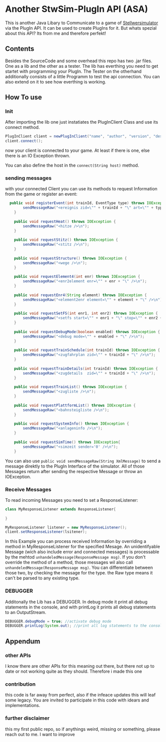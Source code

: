 # Another StwSim-PlugIn API (ASA)

This is another Java Libary to Communicate to a game of [Stellwersimulator](stellwerksim.de) via the PlugIn API. It can be used to create PlugIns for it. 
But whats spezial about this API? Its from me and therefore perfekt!

## Contents

Besides the SourceCode and some overhead this repo has two .jar files. One as a lib and the other as a tester. 
The lib has everthing you need to get startet with programming your PlugIn. 
The Tester on the otherhand additionally consists of a little Programm to test the api connection. 
You can also extend on it to see how everthing is working.

## How To use

### Init
After importing the lib one just instatiates the PlugInClient Class and use its connect method.

```Java
PlugInClient client = newPlugInClient("name", "author", "version", "description");
client.connect();
```

now your client is connected to your game. At least if there is one, else there is an IO Exception thrown.

You can also define the host in the ```connect(String host)``` method.

### sending messages

with your connected Client you can use its methods to request Information from the game or register an event:

```Java
  public void registerEvent(int trainId, EventType type) throws IOException {
		sendMessageRaw("<ereignis zid=\"" + trainId + "\" art=\"" + type.forXml + "\"/>\n");
	}
	
	public void requestHeat() throws IOException {
		sendMessageRaw("<hitze />\n");
	}
	
	public void requestStitz() throws IOException {
		sendMessageRaw("<stitz />\n");
	}
	
	public void requestStructure() throws IOException {
		sendMessageRaw("<wege />\n");
	}
	
	public void requestElement4(int enr) throws IOException {
		sendMessageRaw("<enr2element enr=\"" + enr + "\" />\n");
	}
	
	public void requestEnr4(String element) throws IOException {
		sendMessageRaw("<element2enr element=\"" + element + "\" />\n");
	}
	
	public void requestSetFS(int enr1, int enr2) throws IOException {
		sendMessageRaw("<setfs start=\"" + enr1 + "\" stop=\"" + enr2 + "\" />\n");
	}
	
	public void requestDebugMode(boolean enabled) throws IOException {
		sendMessageRaw("<debug mode=\"" + enabled + "\" />\n");
	}
	
	public void requestTrainSchedule(int trainId) throws IOException {
		sendMessageRaw("<zugfahrplan zid=\"" + trainId + "\" />\n");
	}
	
	public void requestTrainDetails(int trainId) throws IOException {
		sendMessageRaw("<zugdetails  zid=\"" + trainId + "\" />\n");
	}
	
	public void requestTrainList() throws IOException {
		sendMessageRaw("<zugliste />\n");
	}
	
	public void requestPlattformList() throws IOException {
		sendMessageRaw("<bahnsteigliste />\n");
	}
	
	public void requestSystemInfo() throws IOException {
		sendMessageRaw("<anlageninfo />\n");
	}
	
	public void requestSimTime() throws IOException{
		sendMessageRaw("<simzeit sender='0' />\n");
	}
```

You can also use ```public void sendMessageRaw(String XmlMessage)``` to send a message direktly to the PlugIn Interface of the simulator.
All of those Messages return after sending the respective Message or throw an IOException.

### Receive Messages

To read incoming Messages you need to set a ResponseListener:
```Java
class MyResponseListener extends ResponseListener{
  
}

MyResponseListener listener = new MyResponseListener();
client.setResponseListener(lsitener);
```
In this Example you can process received Information by overriding a method in MyResponseListener for the specified Mesage.
An unidentifyable Message (wich also include error and connected messages) is processable by the mehtod ```unhandeledMessage(ResponseMessage msg)```.
If you don't override the method of a method, those messages wil also call ```unhandeledMessage(ResponseMessage msg)```.
You can differentiate between those two, by checking the message for the type. the Raw type means it can't be parsed to any existing type.

### DEBUGGER

Additonally the Lib has a DEBUGGER. In debug mode it print all debug statements in the console, and with printLog it prints all debug statements to an OutputStream.

```Java
DEBUGGER.debugMode = true; //activate debug mode
DEBUGGER.printLog(System.out); //print all log statements to the console
```

## Appendum

### other APIs

I know there are other APIs for this meaning out there, but there not up to date or not working quite as they should. Therefore i made this one

### contribution

this code is far away from perfect, also if the infeace updates this will leaf some legacy. 
You are invited to participate in this code with idears and implementations.

### further disclaimer

this my first public repo, so if anythings weird, missing or something, please reach out to me. I want to improve
